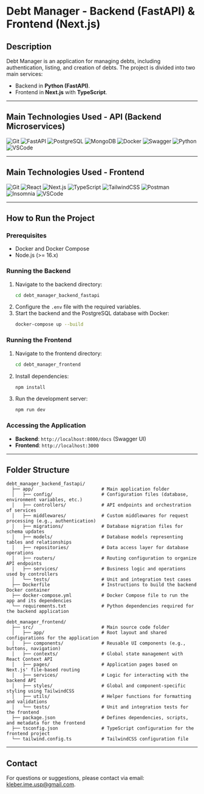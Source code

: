 
# Debt Manager - Backend (FastAPI) & Frontend (Next.js)

## Description
Debt Manager is an application for managing debts, including authentication, listing, and creation of debts. The project is divided into two main services:
- Backend in **Python (FastAPI)**.
- Frontend in **Next.js** with **TypeScript**.

---

## Main Technologies Used - API (Backend Microservices)

![Git](https://img.shields.io/badge/Git-2.40.0-%237159c1?style=for-the-badge&logo=git)
![FastAPI](https://img.shields.io/badge/FastAPI-0.95.1-%237159c1?style=for-the-badge&logo=fastapi)
![PostgreSQL](https://img.shields.io/badge/PostgreSQL-15.3-%237159c1?style=for-the-badge&logo=postgresql)
![MongoDB](https://img.shields.io/badge/MongoDB-1.14.1-%237159c1?style=for-the-badge&logo=mongodb)
![Docker](https://img.shields.io/badge/Docker-4.1.8-%237159c1?style=for-the-badge&logo=docker)
![Swagger](https://img.shields.io/badge/Swagger-2.10.5-%237159c1?style=for-the-badge&logo=swagger)
![Python](https://img.shields.io/badge/Python-3.10-%237159c1?style=for-the-badge&logo=python)
![VSCode](https://img.shields.io/badge/VSCode-1.77.3-%237159c1?style=for-the-badge&logo=visualstudiocode)

---

## Main Technologies Used - Frontend

![Git](https://img.shields.io/badge/Git-2.40.0-%237159c1?style=for-the-badge&logo=git)
![React](https://img.shields.io/badge/React-18.2.0-%237159c1?style=for-the-badge&logo=react)
![Next.js](https://img.shields.io/badge/Next.js-13.4-%237159c1?style=for-the-badge&logo=next.js)
![TypeScript](https://img.shields.io/badge/TypeScript-4.9-%237159c1?style=for-the-badge&logo=typescript)
![TailwindCSS](https://img.shields.io/badge/TailwindCSS-3.3.2-%237159c1?style=for-the-badge&logo=tailwindcss)
![Postman](https://img.shields.io/badge/Postman-10.13.10-%237159c1?style=for-the-badge&logo=postman)
![Insomnia](https://img.shields.io/badge/Insomnia-2023.1.0-%237159c1?style=for-the-badge&logo=insomnia)
![VSCode](https://img.shields.io/badge/VSCode-1.77.3-%237159c1?style=for-the-badge&logo=visualstudiocode)

---

## How to Run the Project

### Prerequisites
- Docker and Docker Compose
- Node.js (>= 16.x)

### Running the Backend
1. Navigate to the backend directory:
   ```bash
   cd debt_manager_backend_fastapi
   ```
2. Configure the `.env` file with the required variables.
3. Start the backend and the PostgreSQL database with Docker:
   ```bash
   docker-compose up --build
   ```

### Running the Frontend
1. Navigate to the frontend directory:
   ```bash
   cd debt_manager_frontend
   ```
2. Install dependencies:
   ```bash
   npm install
   ```
3. Run the development server:
   ```bash
   npm run dev
   ```

### Accessing the Application
- **Backend**: `http://localhost:8000/docs` (Swagger UI)
- **Frontend**: `http://localhost:3000`

---

## Folder Structure

```plaintext
debt_manager_backend_fastapi/
  ├── app/                         # Main application folder
  │   ├── config/                  # Configuration files (database, environment variables, etc.)
  │   ├── controllers/             # API endpoints and orchestration of services
  │   ├── middlewares/             # Custom middlewares for request processing (e.g., authentication)
  │   ├── migrations/              # Database migration files for schema updates
  │   ├── models/                  # Database models representing tables and relationships
  │   ├── repositories/            # Data access layer for database operations
  │   ├── routers/                 # Routing configuration to organize API endpoints
  │   ├── services/                # Business logic and operations used by controllers
  │   └── tests/                   # Unit and integration test cases
  ├── Dockerfile                   # Instructions to build the backend Docker container
  ├── docker-compose.yml           # Docker Compose file to run the app and its dependencies
  └── requirements.txt             # Python dependencies required for the backend application

debt_manager_frontend/
  ├── src/                         # Main source code folder
  │   ├── app/                     # Root layout and shared configurations for the application
  │   ├── components/              # Reusable UI components (e.g., buttons, navigation)
  │   ├── contexts/                # Global state management with React Context API
  │   ├── pages/                   # Application pages based on Next.js' file-based routing
  │   ├── services/                # Logic for interacting with the backend API
  │   ├── styles/                  # Global and component-specific styling using TailwindCSS
  │   ├── utils/                   # Helper functions for formatting and validations
  │   └── tests/                   # Unit and integration tests for the frontend
  ├── package.json                 # Defines dependencies, scripts, and metadata for the frontend
  ├── tsconfig.json                # TypeScript configuration for the frontend project
  └── tailwind.config.ts           # TailwindCSS configuration file
```

---

## Contact
For questions or suggestions, please contact via email: [kleber.ime.usp@gmail.com](mailto:kleber.ime.usp@gmail.com).
